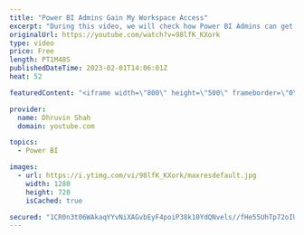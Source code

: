```yaml
---
title: "Power BI Admins Gain My Workspace Access"
excerpt: "During this video, we will check how Power BI Admins can get User's My Workspace Access. Power BI provides secure storage for user data in their \"My Workspaces\". By default, these workspaces are private and can only be shared with others if the owner has a Pro or Premium Per User license. However, in"
originalUrl: https://youtube.com/watch?v=98lfK_KXork
type: video
price: Free
length: PT1M48S
publishedDateTime: 2023-02-01T14:06:01Z
heat: 52

featuredContent: "<iframe width=\"800\" height=\"500\" frameborder=\"0\" src=\"https://www.youtube.com/embed/98lfK_KXork\" allow=\"accelerometer; autoplay; encrypted-media; gyroscope; picture-in-picture\" allowfullscreen></iframe>"

provider:
  name: Dhruvin Shah
  domain: youtube.com

topics:
  - Power BI

images:
  - url: https://i.ytimg.com/vi/98lfK_KXork/maxresdefault.jpg
    width: 1280
    height: 720
    isCached: true

secured: "1CR0n3t06WAkaqYYvNiXAGvbEyF4poiP38k10YdQNvels//fHe55UhTp72oIUhg/Os0ApTt7Xeqrf2AObw1jMh5n/zn7t+FgCIaHD0MBWCeSDPtrIyUTPUU8dHeGJuBt+LPNuHsWAF/Zil/z1x0sBocZXhtw5I2tyTE6/M5UILdftopw2oR4BGUbMr3Yg7/4eYDPjEbQ2ylAR+Q3zuRo9QMjE8stZ7mGoTi8ISJ4Kr9z5M3P+5RiNBqLdN18Usz7Nh/Z+1HJhPPVJ6/loz51co3HQ7oQ5b3UBAdO0Wyh4jjC5pBfyDr2k2dCC4CB09RTSrhHDqwG8YvfdddCE+OjSqr9f3B9ByIVpOcfO6GdHRbHhC88Rvp5yeDhoMbhB2MzUJZNSqgbQ52G50U0E7l08qTUZ46yOCxu4zzKUF0tA9A=;XxeqI8zKV1QrDeqYtv+ZGg=="
---
```


